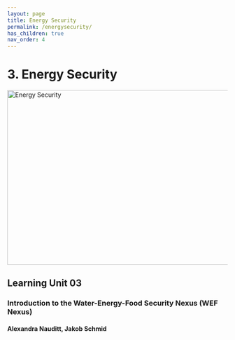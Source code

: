 ```yaml
---
layout: page
title: Energy Security
permalink: /energysecurity/
has_children: true
nav_order: 4
---
```

# **3. Energy Security**

<img src="/wef-nexus-online-course/assets/energysecurity-banner.png"
     alt="Energy Security"
     width="619"
     height="399">


## Learning Unit 03
### Introduction to the Water-Energy-Food Security Nexus (WEF Nexus)
#### Alexandra Nauditt, Jakob Schmid
<br/> <br/>